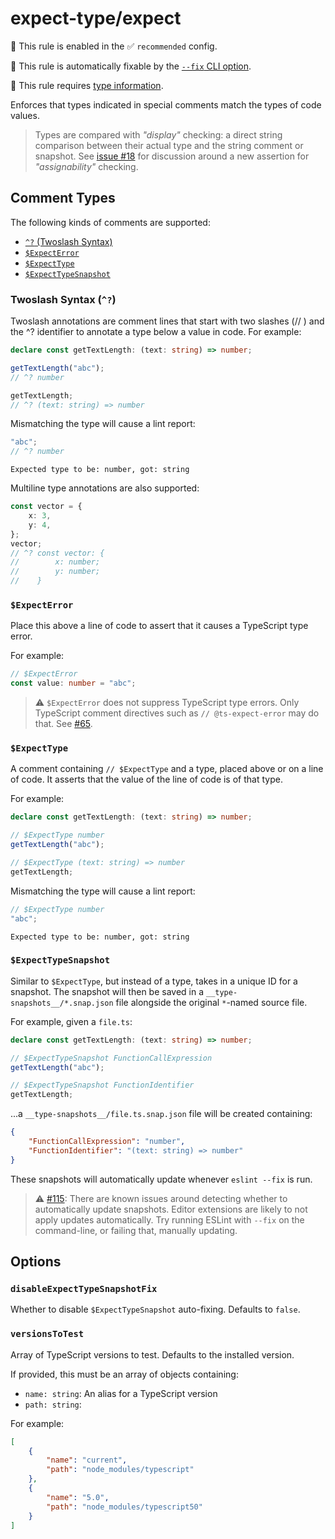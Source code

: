 # expect-type/expect

💼 This rule is enabled in the ✅ `recommended` config.

🔧 This rule is automatically fixable by the [`--fix` CLI option](https://eslint.org/docs/latest/user-guide/command-line-interface#--fix).

💭 This rule requires [type information](https://typescript-eslint.io/linting/typed-linting).

<!-- end auto-generated rule header -->

Enforces that types indicated in special comments match the types of code values.

> Types are compared with _"display"_ checking: a direct string comparison between their actual type and the string comment or snapshot.
> See [issue #18](https://github.com/JoshuaKGoldberg/eslint-plugin-expect-type/issues/18) for discussion around a new assertion for _"assignability"_ checking.

## Comment Types

The following kinds of comments are supported:

<!-- Markdownlint doesn't seem to understand the heading IDs... -->
<!-- markdownlint-disable link-fragments -->

- [`^?` (Twoslash Syntax)](#twoslash-syntax)
- [`$ExpectError`](#expecterror)
- [`$ExpectType`](#expecttype)
- [`$ExpectTypeSnapshot`](#expecttypesnapshot)

<!-- markdownlint-enable link-fragments -->

### Twoslash Syntax (`^?`)

Twoslash annotations are comment lines that start with two slashes (// ) and the ^? identifier to annotate a type below a value in code.
For example:

```ts
declare const getTextLength: (text: string) => number;

getTextLength("abc");
// ^? number

getTextLength;
// ^? (text: string) => number
```

Mismatching the type will cause a lint report:

```ts
"abc";
// ^? number
```

```plaintext
Expected type to be: number, got: string
```

Multiline type annotations are also supported:

```ts
const vector = {
	x: 3,
	y: 4,
};
vector;
// ^? const vector: {
//        x: number;
//        y: number;
//    }
```

### `$ExpectError`

Place this above a line of code to assert that it causes a TypeScript type error.

For example:

```ts
// $ExpectError
const value: number = "abc";
```

> ⚠️ `$ExpectError` does not suppress TypeScript type errors.
> Only TypeScript comment directives such as `// @ts-expect-error` may do that.
> See [#65](https://github.com/JoshuaKGoldberg/eslint-plugin-expect-type/issues/65).

### `$ExpectType`

A comment containing `// $ExpectType` and a type, placed above or on a line of code.
It asserts that the value of the line of code is of that type.

For example:

```ts
declare const getTextLength: (text: string) => number;

// $ExpectType number
getTextLength("abc");

// $ExpectType (text: string) => number
getTextLength;
```

Mismatching the type will cause a lint report:

```ts
// $ExpectType number
"abc";
```

```plaintext
Expected type to be: number, got: string
```

### `$ExpectTypeSnapshot`

Similar to `$ExpectType`, but instead of a type, takes in a unique ID for a snapshot.
The snapshot will then be saved in a `__type-snapshots__/*.snap.json` file alongside the original `*`-named source file.

For example, given a `file.ts`:

```ts
declare const getTextLength: (text: string) => number;

// $ExpectTypeSnapshot FunctionCallExpression
getTextLength("abc");

// $ExpectTypeSnapshot FunctionIdentifier
getTextLength;
```

...a `__type-snapshots__/file.ts.snap.json` file will be created containing:

```json
{
	"FunctionCallExpression": "number",
	"FunctionIdentifier": "(text: string) => number"
}
```

These snapshots will automatically update whenever `eslint --fix` is run.

> ⚠️ [#115](https://github.com/JoshuaKGoldberg/eslint-plugin-expect-type/issues/115): There are known issues around detecting whether to automatically update snapshots.
> Editor extensions are likely to not apply updates automatically.
> Try running ESLint with `--fix` on the command-line, or failing that, manually updating.

## Options

### `disableExpectTypeSnapshotFix`

Whether to disable `$ExpectTypeSnapshot` auto-fixing.
Defaults to `false`.

### `versionsToTest`

Array of TypeScript versions to test.
Defaults to the installed version.

If provided, this must be an array of objects containing:

- `name: string`: An alias for a TypeScript version
- `path: string`:

For example:

```json
[
	{
		"name": "current",
		"path": "node_modules/typescript"
	},
	{
		"name": "5.0",
		"path": "node_modules/typescript50"
	}
]
```
